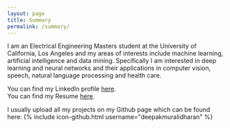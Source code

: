 ```yaml
---
layout: page
title: Summary
permalink: /summary/
---
```


I am an Electrical Engineering Masters student at the University of California, Los Angeles and my areas of interests include machine learning, artificial intelligence and data mining. Specifically I am interested in deep learning and neural networks and their applications in computer vision, speech, natural language processing and health care.

You can find my LinkedIn profile [here](https://www.linkedin.com/in/muralidharandeepak).  
You can find my Resume [here]().

I usually upload all my projects on my Github page which can be found here:
{% include icon-github.html username="deepakmuralidharan" %}
